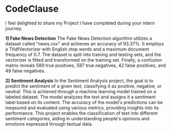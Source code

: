 # CodeClause

I feel delighted to share my Project I have completed during your intern journey.

**1] Fake News Detection**
  The Fake News Detection algorithm utilizes a dataset called "news.csv" and achieves an accuracy of 93.37%. It employs a TfidfVectorizer with English stop words and a maximum document frequency of 0.7. The dataset is split into training and testing sets, and the vectorizer is fitted and transformed on the training set. Finally, a confusion matrix reveals 589 true positives, 587 true negatives, 42 false positives, and 49 false negatives.

**2] Sentiment Analysis**
  In the Sentiment Analysis project, the goal is to predict the sentiment of a given text, classifying it as positive, negative, or neutral. This is achieved through a machine learning model trained on a labeled dataset. The model analyzes the text and assigns it a sentiment label based on its content. The accuracy of the model's predictions can be measured and evaluated using various metrics, providing insights into its performance. This project enables the classification of text into different sentiment categories, aiding in understanding people's opinions and emotions expressed through textual data.
